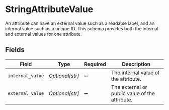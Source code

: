 # StringAttributeValue

An attribute can have an external value such as a readable label, and an internal value such as a unique ID. This schema provides both the internal and external values for one attribute.


## Fields

| Field                                          | Type                                           | Required                                       | Description                                    |
| ---------------------------------------------- | ---------------------------------------------- | ---------------------------------------------- | ---------------------------------------------- |
| `internal_value`                               | *Optional[str]*                                | :heavy_minus_sign:                             | The internal value of the attribute.           |
| `external_value`                               | *Optional[str]*                                | :heavy_minus_sign:                             | The external or public value of the attribute. |